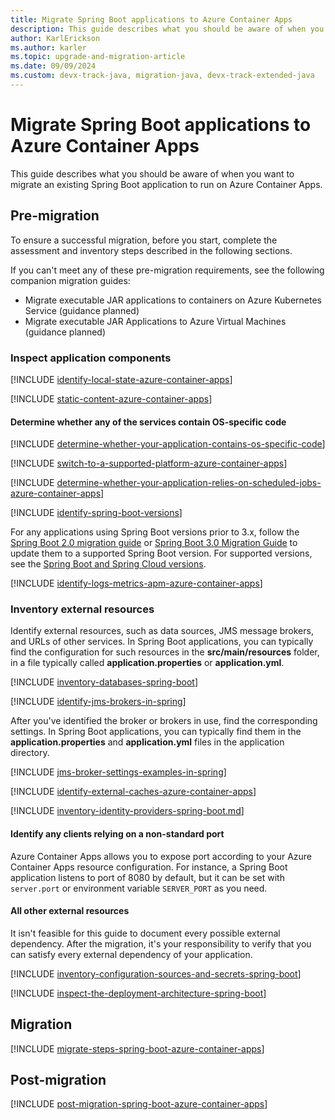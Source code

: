 ```yaml
---
title: Migrate Spring Boot applications to Azure Container Apps
description: This guide describes what you should be aware of when you want to migrate an existing Spring Boot application to run on Azure Container Apps.
author: KarlErickson
ms.author: karler
ms.topic: upgrade-and-migration-article
ms.date: 09/09/2024
ms.custom: devx-track-java, migration-java, devx-track-extended-java
---
```


# Migrate Spring Boot applications to Azure Container Apps

This guide describes what you should be aware of when you want to migrate an existing Spring Boot application to run on Azure Container Apps.

## Pre-migration

To ensure a successful migration, before you start, complete the assessment and inventory steps described in the following sections.

If you can't meet any of these pre-migration requirements, see the following companion migration guides:

* Migrate executable JAR applications to containers on Azure Kubernetes Service (guidance planned)
* Migrate executable JAR Applications to Azure Virtual Machines (guidance planned)

### Inspect application components

[!INCLUDE [identify-local-state-azure-container-apps](includes/identify-local-state-azure-container-apps.md)]

[!INCLUDE [static-content-azure-container-apps](includes/determine-whether-and-how-the-file-system-is-used-azure-container-apps.md)]

#### Determine whether any of the services contain OS-specific code

[!INCLUDE [determine-whether-your-application-contains-os-specific-code](includes/determine-whether-your-application-contains-os-specific-code-no-title.md)]

[!INCLUDE [switch-to-a-supported-platform-azure-container-apps](includes/switch-to-a-supported-platform-azure-container-apps.md)]

[!INCLUDE [determine-whether-your-application-relies-on-scheduled-jobs-azure-container-apps](includes/determine-whether-your-application-relies-on-scheduled-jobs-azure-container-apps.md)]

[!INCLUDE [identify-spring-boot-versions](includes/identify-spring-boot-versions.md)]

For any applications using Spring Boot versions prior to 3.x, follow the [Spring Boot 2.0 migration guide](https://github.com/spring-projects/spring-boot/wiki/Spring-Boot-2.0-Migration-Guide) or [Spring Boot 3.0 Migration Guide](https://github.com/spring-projects/spring-boot/wiki/Spring-Boot-3.0-Migration-Guide) to update them to a supported Spring Boot version. For supported versions, see the [Spring Boot and Spring Cloud versions](https://spring.io/projects/spring-cloud#overview).

[!INCLUDE [identify-logs-metrics-apm-azure-container-apps](includes/identify-logs-metrics-apm-azure-container-apps.md)]

### Inventory external resources

Identify external resources, such as data sources, JMS message brokers, and URLs of other services. In Spring Boot applications, you can typically find the configuration for such resources in the **src/main/resources** folder, in a file typically called **application.properties** or **application.yml**.

[!INCLUDE [inventory-databases-spring-boot](includes/inventory-databases-spring-boot.md)]

[!INCLUDE [identify-jms-brokers-in-spring](includes/identify-jms-brokers-in-spring.md)]

After you've identified the broker or brokers in use, find the corresponding settings. In Spring Boot applications, you can typically find them in the **application.properties** and **application.yml** files in the application directory.

[!INCLUDE [jms-broker-settings-examples-in-spring](includes/jms-broker-settings-examples-in-spring.md)]

[!INCLUDE [identify-external-caches-azure-container-apps](includes/identify-external-caches-azure-container-apps.md)]

[!INCLUDE [inventory-identity-providers-spring-boot.md](includes/inventory-identity-providers-spring-boot.md)]

#### Identify any clients relying on a non-standard port

Azure Container Apps allows you to expose port according to your Azure Container Apps resource configuration. For instance, a Spring Boot application listens to port of 8080 by default, but it can be set with `server.port` or environment variable `SERVER_PORT` as you need. 

#### All other external resources

It isn't feasible for this guide to document every possible external dependency. After the migration, it's your responsibility to verify that you can satisfy every external dependency of your application.

[!INCLUDE [inventory-configuration-sources-and-secrets-spring-boot](includes/inventory-configuration-sources-and-secrets-spring-boot.md)]

[!INCLUDE [inspect-the-deployment-architecture-spring-boot](includes/inspect-the-deployment-architecture-spring-boot.md)]

## Migration

[!INCLUDE [migrate-steps-spring-boot-azure-container-apps](includes/migrate-steps-spring-boot-azure-container-apps.md)]

## Post-migration

[!INCLUDE [post-migration-spring-boot-azure-container-apps](includes/post-migration-spring-boot-azure-container-apps.md)]
